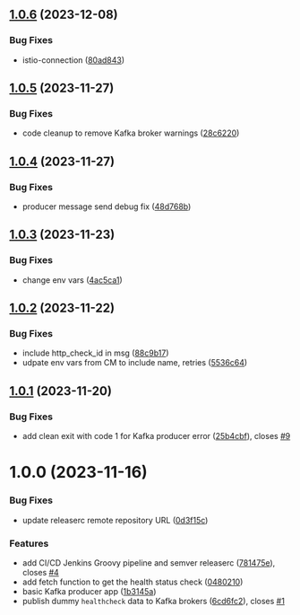 ## [1.0.6](https://github.com/csye7125-fall2023-group05/producer/compare/v1.0.5...v1.0.6) (2023-12-08)


### Bug Fixes

* istio-connection ([80ad843](https://github.com/csye7125-fall2023-group05/producer/commit/80ad8433ce8f96c36fc88674e15b8fdc23629935))

## [1.0.5](https://github.com/csye7125-fall2023-group05/producer/compare/v1.0.4...v1.0.5) (2023-11-27)


### Bug Fixes

* code cleanup to remove Kafka broker warnings ([28c6220](https://github.com/csye7125-fall2023-group05/producer/commit/28c6220ecace4351939a2bea6291fe705d031e69))

## [1.0.4](https://github.com/csye7125-fall2023-group05/producer/compare/v1.0.3...v1.0.4) (2023-11-27)


### Bug Fixes

* producer message send debug fix ([48d768b](https://github.com/csye7125-fall2023-group05/producer/commit/48d768b887d559f28d7322e64a96c9561ddf41bc))

## [1.0.3](https://github.com/csye7125-fall2023-group05/producer/compare/v1.0.2...v1.0.3) (2023-11-23)


### Bug Fixes

* change env vars ([4ac5ca1](https://github.com/csye7125-fall2023-group05/producer/commit/4ac5ca151d0327689285df4da5fb055217ca73db))

## [1.0.2](https://github.com/csye7125-fall2023-group05/producer/compare/v1.0.1...v1.0.2) (2023-11-22)


### Bug Fixes

* include http_check_id in msg ([88c9b17](https://github.com/csye7125-fall2023-group05/producer/commit/88c9b17b1f38630ac06ad11dffb29f5b785124c1))
* udpate env vars from CM to include name, retries ([5536c64](https://github.com/csye7125-fall2023-group05/producer/commit/5536c64f397e9077a8eda057b3d80080c173d658))

## [1.0.1](https://github.com/csye7125-fall2023-group05/producer/compare/v1.0.0...v1.0.1) (2023-11-20)


### Bug Fixes

* add clean exit with code 1 for Kafka producer error ([25b4cbf](https://github.com/csye7125-fall2023-group05/producer/commit/25b4cbf45f5f2f96a3aa825a48602472b61667e6)), closes [#9](https://github.com/csye7125-fall2023-group05/producer/issues/9)

# 1.0.0 (2023-11-16)


### Bug Fixes

* update releaserc remote repository URL ([0d3f15c](https://github.com/csye7125-fall2023-group05/producer/commit/0d3f15c5998b3651ac45c7dac90db0f35af8a35a))


### Features

* add CI/CD Jenkins Groovy pipeline and semver releaserc ([781475e](https://github.com/csye7125-fall2023-group05/producer/commit/781475e5205f88439aa9bd8e09bd55db227d03c7)), closes [#4](https://github.com/csye7125-fall2023-group05/producer/issues/4)
* add fetch function to get the health status check ([0480210](https://github.com/csye7125-fall2023-group05/producer/commit/04802109ce6d1d007f8e85266faccedb842ca48a))
* basic Kafka producer app ([1b3145a](https://github.com/csye7125-fall2023-group05/producer/commit/1b3145a209803560a55c26996a8794d61f5f3ff4))
* publish dummy `healthcheck` data to Kafka brokers ([6cd6fc2](https://github.com/csye7125-fall2023-group05/producer/commit/6cd6fc2a1fc8c46c3e0ed437fd65e27095f7fb20)), closes [#1](https://github.com/csye7125-fall2023-group05/producer/issues/1)

